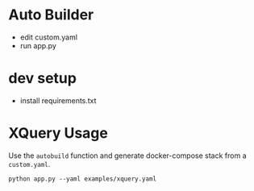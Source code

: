 # Auto Builder
- edit custom.yaml
- run app.py

# dev setup
- install requirements.txt


# XQuery Usage

Use the `autobuild` function and generate docker-compose stack from a `custom.yaml`.

```
python app.py --yaml examples/xquery.yaml
```

